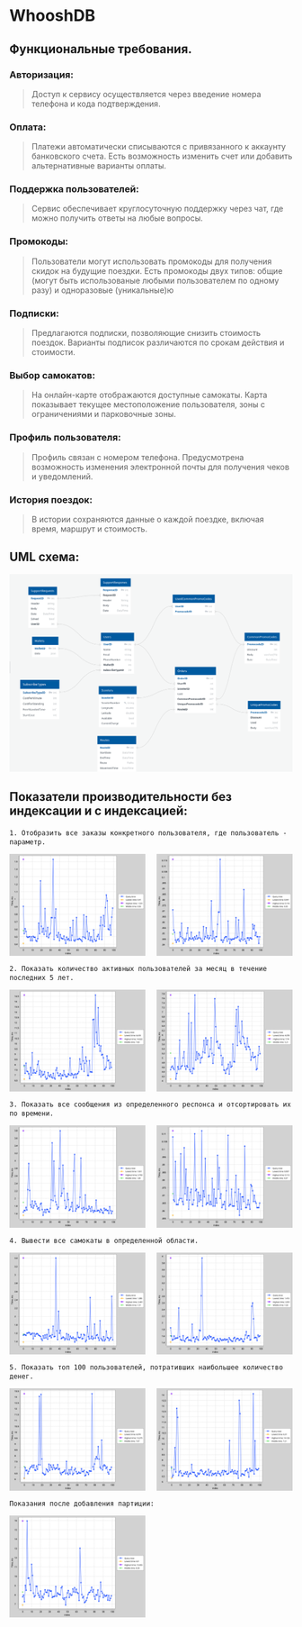# WhooshDB

## Функциональные требования.
### Авторизация: 
> Доступ к сервису осуществляется через введение номера телефона и кода подтверждения.

### Оплата:
> Платежи автоматически списываются с привязанного к аккаунту банковского счета. Есть возможность изменить счет или добавить альтернативные варианты оплаты.

### Поддержка пользователей:
> Сервис обеспечивает круглосуточную поддержку через чат, где можно получить ответы на любые вопросы.

### Промокоды:
> Пользователи могут использовать промокоды для получения скидок на будущие поездки. Есть промокоды двух типов: общие (могут быть использованые любыми пользователем по одному разу) и одноразовые (уникальные)ю

### Подписки:
> Предлагаются подписки, позволяющие снизить стоимость поездок. Варианты подписок различаются по срокам действия и стоимости.

### Выбор самокатов:
> На онлайн-карте отображаются доступные самокаты. Карта показывает текущее местоположение пользователя, зоны с ограничениями и парковочные зоны.

### Профиль пользователя:
> Профиль связан с номером телефона. Предусмотрена возможность изменения электронной почты для получения чеков и уведомлений.

### История поездок:
> В истории сохраняются данные о каждой поездке, включая время, маршрут и стоимость.


## UML схема:
![image](uml.png)


## Показатели производительности без индексации и с индексацией:
    1. Отобразить все заказы конкретного пользователя, где пользователь - параметр.
<div style="display: flex;"> 
    <img src="charts/1task.png" style="width: 48%; margin-right: 2%;" alt=""> 
    <img src="charts/1task1.png" style="width: 48%; margin-left: 2%;" alt=""> 
</div>

    2. Показать количество активных пользователей за месяц в течение последних 5 лет.
<div style="display: flex;"> 
    <img src="charts/2task.png" style="width: 48%; margin-right: 2%;" alt=""> 
    <img src="charts/2task1.png" style="width: 48%; margin-left: 2%;" alt=""> 
</div>

    3. Показать все сообщения из определенного респонса и отсортировать их по времени.
<div style="display: flex;"> 
    <img src="charts/3task.png" style="width: 48%; margin-right: 2%;" alt=""> 
    <img src="charts/3task1.png" style="width: 48%; margin-left: 2%;" alt="">
</div>

    4. Вывести все самокаты в определенной области.
<div style="display: flex;"> 
    <img src="charts/4task.png" style="width: 48%; margin-right: 2%;" alt=""> 
    <img src="charts/4task1.png" style="width: 48%; margin-left: 2%;" alt=""> 
</div>

    5. Показать топ 100 пользователей, потративших наибольшее количество денег.
<div style="display: flex;"> 
    <img src="charts/5task.png" style="width: 48%; margin-right: 2%;" alt=""> 
    <img src="charts/5task1.png" style="width: 48%; margin-left: 2%;" alt=""> 
</div> 

    Показания после добавления партиции: 
<div style="display: flex;"> 
    <img src="charts/5task2.png" style="width: 48%; margin-right: 2%;" alt=""> 

</div> 

